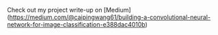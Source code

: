Check out my project write-up  on [Medium] (https://medium.com/@caipingwang61/building-a-convolutional-neural-network-for-image-classification-e388dac4010b)
